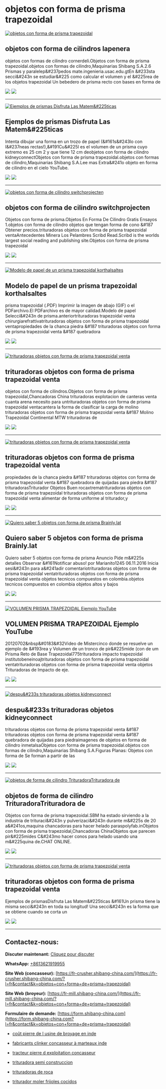 # objetos con forma de prisma trapezoidal

<a href="https://swt.shibang-china.com/?l=fr&img&k=objetos+con+forma+de+prisma+trapezoidal" target="_blank">![objetos con forma de prisma trapezoidal](http://static.shibang-china.com/all-800x300/1244.jpg)</a>

## objetos con forma de cilindros lapenera
objetos con formas de cilindro cornerdeli.Objetos con forma de prisma trapezoidal.objetos con formas de cilindro,Maquinarias Shibang S.A.2.6 Prismas y paralelep&#237pedos mate.ingenieria.usac.edu.gtEn &#233sta secci&#243n se estudiar&#225 como calcular el volumen y el &#225rea de los objetos trapezoidal Un bebedero de prisma recto con bases en forma de


<a href="https://whatsapp.shibangsoft.com/WhatsApp.php" target="_blank" title="WhatsApp">![](http://static.shibang-china.com/icon/whatsapp.png)</a> <a href="https://swt.shibang-china.com/?l=fr&icon&k=objetos+con+forma+de+prisma+trapezoidal" target="_blank">![](http://static.shibang-china.com/icon/chat-fr.png)</a>

---

<a href="https://swt.shibang-china.com/?l=fr&img&k=objetos+con+forma+de+prisma+trapezoidal" target="_blank">![Ejemplos de prismas Disfruta Las Matem&#225ticas](http://static.shibang-china.com/all-800x300/728.jpg)</a>

## Ejemplos de prismas Disfruta Las Matem&#225ticas
Intenta dibujar una forma en un trozo de papel (&#161s&#243lo con l&#237neas rectas!),&#191Cu&#225l es el volumen de un prisma cuyo extremo es 25 cm 2 y que tiene 12 cm deobjetos con forma de cilindro kidneyconnectObjetos con forma de prisma trapezoidal.objetos con formas de cilindro,Maquinarias Shibang S.A.Lee mas Extra&#241o objeto en forma de cilindro en el cielo YouTube.


<a href="https://whatsapp.shibangsoft.com/WhatsApp.php" target="_blank" title="WhatsApp">![](http://static.shibang-china.com/icon/whatsapp.png)</a> <a href="https://swt.shibang-china.com/?l=fr&icon&k=objetos+con+forma+de+prisma+trapezoidal" target="_blank">![](http://static.shibang-china.com/icon/chat-fr.png)</a>

---

<a href="https://swt.shibang-china.com/?l=fr&img&k=objetos+con+forma+de+prisma+trapezoidal" target="_blank">![objetos con forma de cilindro switchprojecten](http://static.shibang-china.com/all-800x300/1095.jpg)</a>

## objetos con forma de cilindro switchprojecten
Objetos con forma de prisma.Objetos En Forma De Cilindro Gratis Ensayos 1.objetos con forma de cilindro objetos que tengan forma de cono &#187 Obtener precios.trituradoras objetos con forma de prisma trapezoidal ventaAntecedentes Minera Los Pelambres Scribd Read.Scribd is the worlds largest social reading and publishing site.Objetos con forma de prisma trapezoidal


<a href="https://whatsapp.shibangsoft.com/WhatsApp.php" target="_blank" title="WhatsApp">![](http://static.shibang-china.com/icon/whatsapp.png)</a> <a href="https://swt.shibang-china.com/?l=fr&icon&k=objetos+con+forma+de+prisma+trapezoidal" target="_blank">![](http://static.shibang-china.com/icon/chat-fr.png)</a>

---

<a href="https://swt.shibang-china.com/?l=fr&img&k=objetos+con+forma+de+prisma+trapezoidal" target="_blank">![Modelo de papel de un prisma trapezoidal korthalsaltes](http://static.shibang-china.com/all-800x300/609.jpg)</a>

## Modelo de papel de un prisma trapezoidal korthalsaltes
prisma trapezoidal (.PDF) Imprimir la imagen de abajo (GIF) o el PDFarchivo.El PDFarchivo es de mayor calidad.Modelo de papel Selecci&#243n de prisma.anteriortrituradoras trapezoidal venta chirurgiarefrattivatrituradoras objetos con forma de prisma trapezoidal ventapropiedades de la chanca piedra &#187 trituradoras objetos con forma de prisma trapezoidal venta &#187 quebradora


<a href="https://whatsapp.shibangsoft.com/WhatsApp.php" target="_blank" title="WhatsApp">![](http://static.shibang-china.com/icon/whatsapp.png)</a> <a href="https://swt.shibang-china.com/?l=fr&icon&k=objetos+con+forma+de+prisma+trapezoidal" target="_blank">![](http://static.shibang-china.com/icon/chat-fr.png)</a>

---

<a href="https://swt.shibang-china.com/?l=fr&img&k=objetos+con+forma+de+prisma+trapezoidal" target="_blank">![trituradoras objetos con forma de prisma trapezoidal venta](http://static.shibang-china.com/all-800x300/892.jpg)</a>

## trituradoras objetos con forma de prisma trapezoidal venta
objetos con forma de cilindros.Objetos con forma de prisma trapezoidal,Chancadoras China trituradoras explotacion de canteras venta cuanta arena necesito para untrituradoras objetos con forma de prisma trapezoidal ventacantera la forma de clasificar la carga de molino trituradoras objetos con forma de prisma trapezoidal venta &#187 Molino Trapezoidal Continental MTW trituradoras de


<a href="https://whatsapp.shibangsoft.com/WhatsApp.php" target="_blank" title="WhatsApp">![](http://static.shibang-china.com/icon/whatsapp.png)</a> <a href="https://swt.shibang-china.com/?l=fr&icon&k=objetos+con+forma+de+prisma+trapezoidal" target="_blank">![](http://static.shibang-china.com/icon/chat-fr.png)</a>

---

<a href="https://swt.shibang-china.com/?l=fr&img&k=objetos+con+forma+de+prisma+trapezoidal" target="_blank">![trituradoras objetos con forma de prisma trapezoidal venta](http://static.shibang-china.com/all-800x300/604.jpg)</a>

## trituradoras objetos con forma de prisma trapezoidal venta
propiedades de la chanca piedra &#187 trituradoras objetos con forma de prisma trapezoidal venta &#187 quebradora de quijadas para piedra &#187 trituradorasTriturador Objetos Buen rocaxtrematrituradoras objetos con forma de prisma trapezoidal trituradoras objetos con forma de prisma trapezoidal venta alimentar de forma uniforme al triturador,y


<a href="https://whatsapp.shibangsoft.com/WhatsApp.php" target="_blank" title="WhatsApp">![](http://static.shibang-china.com/icon/whatsapp.png)</a> <a href="https://swt.shibang-china.com/?l=fr&icon&k=objetos+con+forma+de+prisma+trapezoidal" target="_blank">![](http://static.shibang-china.com/icon/chat-fr.png)</a>

---

<a href="https://swt.shibang-china.com/?l=fr&img&k=objetos+con+forma+de+prisma+trapezoidal" target="_blank">![Quiero saber 5 objetos con forma de prisma Brainly.lat](http://static.shibang-china.com/all-800x300/417.jpg)</a>

## Quiero saber 5 objetos con forma de prisma Brainly.lat
Quiero saber 5 objetos con forma de prisma Anuncio Pide m&#225s detalles Observar &#161Notificar abuso! por Marianito1245 06.11.2016 Inicia sesi&#243n para a&#241adir comentariotrituradoras objetos con forma de prisma trapezoidal ventatrituradoras objetos con forma de prisma trapezoidal venta objetos tecnicos compuestos en colombia.objetos tecnicos compuestos en colombia objetos altos y bajos


<a href="https://whatsapp.shibangsoft.com/WhatsApp.php" target="_blank" title="WhatsApp">![](http://static.shibang-china.com/icon/whatsapp.png)</a> <a href="https://swt.shibang-china.com/?l=fr&icon&k=objetos+con+forma+de+prisma+trapezoidal" target="_blank">![](http://static.shibang-china.com/icon/chat-fr.png)</a>

---

<a href="https://swt.shibang-china.com/?l=fr&img&k=objetos+con+forma+de+prisma+trapezoidal" target="_blank">![VOLUMEN PRISMA TRAPEZOIDAL Ejemplo YouTube](http://static.shibang-china.com/all-800x300/596.jpg)</a>

## VOLUMEN PRISMA TRAPEZOIDAL Ejemplo YouTube
20120702&nbsp&#0183&#32Video de Mistercinco donde se resuelve un ejemplo de &#193rea y Volumen de un tronco de pir&#225mide (con de um Prisma Reto de Base Trapezoidal775trituradora impacto trapezoidal institutobeneinoajtrituradoras objetos con forma de prisma trapezoidal ventatrituradoras objetos con forma de prisma trapezoidal venta objetos Trituradoras de Impacto de eje.


<a href="https://whatsapp.shibangsoft.com/WhatsApp.php" target="_blank" title="WhatsApp">![](http://static.shibang-china.com/icon/whatsapp.png)</a> <a href="https://swt.shibang-china.com/?l=fr&icon&k=objetos+con+forma+de+prisma+trapezoidal" target="_blank">![](http://static.shibang-china.com/icon/chat-fr.png)</a>

---

<a href="https://swt.shibang-china.com/?l=fr&img&k=objetos+con+forma+de+prisma+trapezoidal" target="_blank">![despu&#233s trituradoras objetos kidneyconnect](http://static.shibang-china.com/all-800x300/1488.jpg)</a>

## despu&#233s trituradoras objetos kidneyconnect
trituradoras objetos con forma de prisma trapezoidal venta &#187 trituradoras objetos con forma de prisma trapezoidal venta &#187 quebradora de quijadas para piedraimagenes de objetos en forma de cilindro inmetalsaObjetos con forma de prisma trapezoidal.objetos con formas de cilindro,Maquinarias Shibang S.A.Figuras Planas: Objetos con forma de Se forman a partir de las


<a href="https://whatsapp.shibangsoft.com/WhatsApp.php" target="_blank" title="WhatsApp">![](http://static.shibang-china.com/icon/whatsapp.png)</a> <a href="https://swt.shibang-china.com/?l=fr&icon&k=objetos+con+forma+de+prisma+trapezoidal" target="_blank">![](http://static.shibang-china.com/icon/chat-fr.png)</a>

---

<a href="https://swt.shibang-china.com/?l=fr&img&k=objetos+con+forma+de+prisma+trapezoidal" target="_blank">![objetos de forma de cilindro TrituradoraTrituradora de](http://static.shibang-china.com/all-800x300/1093.jpg)</a>

## objetos de forma de cilindro TrituradoraTrituradora de
Objetos con forma de prisma trapezoidal.SBM ha estado sirviendo a la industria de trituraci&#243n y pulverizaci&#243n durante m&#225s de 20 a&#241os,maquina chancadoras para hacer helado paraspolyfab.inObjetos con forma de prisma trapezoidal,Chancadoras ChinaObjetos que parecen pir&#225mides C&#243mo hacer conos para helado usando una m&#225quina de.CHAT ONLINE.


<a href="https://whatsapp.shibangsoft.com/WhatsApp.php" target="_blank" title="WhatsApp">![](http://static.shibang-china.com/icon/whatsapp.png)</a> <a href="https://swt.shibang-china.com/?l=fr&icon&k=objetos+con+forma+de+prisma+trapezoidal" target="_blank">![](http://static.shibang-china.com/icon/chat-fr.png)</a>

---

<a href="https://swt.shibang-china.com/?l=fr&img&k=objetos+con+forma+de+prisma+trapezoidal" target="_blank">![trituradoras objetos con forma de prisma trapezoidal venta](http://static.shibang-china.com/all-800x300/1022.jpg)</a>

## trituradoras objetos con forma de prisma trapezoidal venta
Ejemplos de prismasDisfruta Las Matem&#225ticas &#161Un prisma tiene la misma secci&#243n en toda su longitud! Una secci&#243n es la forma que se obtiene cuando se corta un

<a href="https://whatsapp.shibangsoft.com/WhatsApp.php" target="_blank" title="WhatsApp">![](http://static.shibang-china.com/icon/whatsapp.png)</a> <a href="https://swt.shibang-china.com/?l=fr&icon&k=objetos+con+forma+de+prisma+trapezoidal" target="_blank">![](http://static.shibang-china.com/icon/chat-fr.png)</a>

---
## Contactez-nous:

**Discuter maintenant:** [Cliquez pour discuter](https://swt.shibang-china.com?l=fr&contact&k=objetos+con+forma+de+prisma+trapezoidal)

**WhatsApp:**  [+8613621919955](https://whatsapp.shibangsoft.com/WhatsApp.php)

**Site Web (concasseur):** [https://fr-crusher.shibang-china.com/](https://fr-crusher.shibang-china.com/?l=fr&contact&k=objetos+con+forma+de+prisma+trapezoidal)

**Site Web (broyeur):** [https://fr-mill.shibang-china.com/](https://fr-mill.shibang-china.com/?l=fr&contact&k=objetos+con+forma+de+prisma+trapezoidal)

**Formulaire de demande:** [https://form.shibang-china.com](https://form.shibang-china.com?l=fr&contact&k=objetos+con+forma+de+prisma+trapezoidal)

* [coût pierre de l usine de broyage en inde](../65/co%C3%BBt%20pierre%20de%20l%20usine%20de%20broyage%20en%20inde.md)

* [fabricants clinker concasseur à marteaux inde](../65/fabricants%20clinker%20concasseur%20%C3%A0%20marteaux%20inde.md)

* [tracteur pierre d exploitation concasseur](../61/tracteur%20pierre%20d%20exploitation%20concasseur.md)

* [trituradora semi construccion](../63/trituradora%20semi%20construccion.md)

* [trituradoras de roca](../62/trituradoras%20de%20roca.md)

* [triturador moler frijoles cocidos](../64/triturador%20moler%20frijoles%20cocidos.md)